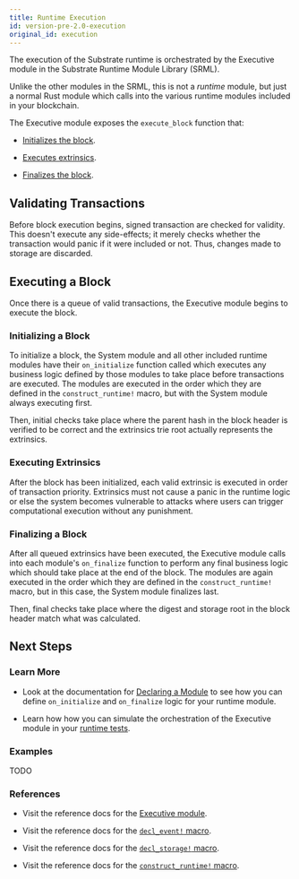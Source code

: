 ```yaml
---
title: Runtime Execution
id: version-pre-2.0-execution
original_id: execution
---
```


The execution of the Substrate runtime is orchestrated by the Executive module in the Substrate Runtime Module Library (SRML).

Unlike the other modules in the SRML, this is not a _runtime_ module, but just a normal Rust module which calls into the various runtime modules included in your blockchain.

The Executive module exposes the `execute_block` function that:

* [Initializes the block](#initializing-a-block).

* [Executes extrinsics](#executing-extrinsics).

* [Finalizes the block](#finalizing-a-block).

## Validating Transactions

Before block execution begins, signed transaction are checked for validity. This doesn't execute any side-effects; it merely checks whether the transaction would panic if it were included or not. Thus, changes made to storage are discarded.

## Executing a Block

Once there is a queue of valid transactions, the Executive module begins to execute the block.

### Initializing a Block

To initialize a block, the System module and all other included runtime modules have their `on_initialize` function called which executes any business logic defined by those modules to take place before transactions are executed. The modules are executed in the order which they are defined in the `construct_runtime!` macro, but with the System module always executing first.

Then, initial checks take place where the parent hash in the block header is verified to be correct and the extrinsics trie root actually represents the extrinsics.

### Executing Extrinsics

After the block has been initialized, each valid extrinsic is executed in order of transaction priority. Extrinsics must not cause a panic in the runtime logic or else the system becomes vulnerable to attacks where users can trigger computational execution without any punishment.

### Finalizing a Block

After all queued extrinsics have been executed, the Executive module calls into each module's `on_finalize` function to perform any final business logic which should take place at the end of the block. The modules are again executed in the order which they are defined in the `construct_runtime!` macro, but in this case, the System module finalizes last.

Then, final checks take place where the digest and storage root in the block header match what was calculated.

## Next Steps

### Learn More

* Look at the documentation for [Declaring a Module](development/module/declaration.md) to see how you can define `on_initialize` and `on_finalize` logic for your runtime module.

* Learn how how you can simulate the orchestration of the Executive module in your [runtime tests](development/module/tests.md).

### Examples

TODO

### References

* Visit the reference docs for the [Executive module](https://substrate.dev/rustdocs/pre-v2.0-3e65111/pallet_executive/index.html).

* Visit the reference docs for the [`decl_event!` macro](https://substrate.dev/rustdocs/pre-v2.0-3e65111/frame_support/macro.decl_event.html).

* Visit the reference docs for the [`decl_storage!` macro](https://substrate.dev/rustdocs/pre-v2.0-3e65111/frame_support/macro.decl_storage.html).

* Visit the reference docs for the [`construct_runtime!` macro](https://substrate.dev/rustdocs/pre-v2.0-3e65111/frame_support/macro.construct_runtime.html).
